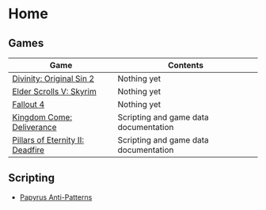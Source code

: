 <!-- TITLE: Home -->
<!-- SUBTITLE: Back home to where it all began... -->

# Home
## Games 

Game | Contents
--- | ---
[Divinity: Original Sin 2](divinity) | Nothing yet
[Elder Scrolls V: Skyrim](skyrim) | Nothing yet
[Fallout 4](fallout4) | Nothing yet
[Kingdom Come: Deliverance](kingdomcome) | Scripting and game data documentation
[Pillars of Eternity II: Deadfire](deadfire) | Scripting and game data documentation

## Scripting

* [Papyrus Anti-Patterns](papyrus-anti-patterns)